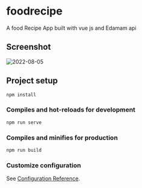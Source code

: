 # foodrecipe
A food Recipe App built with vue js and Edamam api

## Screenshot
![2022-08-05](https://user-images.githubusercontent.com/65827638/183073498-9032d496-5d5d-4901-abe6-728fef13625e.png)


## Project setup
```
npm install
```

### Compiles and hot-reloads for development
```
npm run serve
```

### Compiles and minifies for production
```
npm run build
```

### Customize configuration
See [Configuration Reference](https://cli.vuejs.org/config/).
